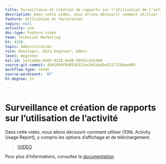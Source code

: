 ```yaml
---
title: Surveillance et création de rapports sur l’utilisation de l’activité
description: Dans cette vidéo, nous allons découvrir comment utiliser le rapport Utilisation de l’activité, y compris les options d’affichage et de téléchargement.
feature: Utilisation et facturation
topics: null
activity: use
doc-type: feature video
team: Technical Marketing
kt: 4168
topic: Administration
role: Developer, Data Engineer, Admin
level: Beginner
exl-id: 1a71ad6e-6583-4228-8a40-59501cb414b0
source-git-commit: 4b91696f840518312ec041abdbe5217178aee405
workflow-type: tm+mt
source-wordcount: '67'
ht-degree: 1%

---
```


# Surveillance et création de rapports sur l’utilisation de l’activité

Dans cette vidéo, nous allons découvrir comment utiliser [!DNL Activity Usage Report], y compris les options d’affichage et de téléchargement.

>[!VIDEO](https://video.tv.adobe.com/v/31443/?quality=12)

Pour plus d’informations, consultez la [documentation](https://docs.adobe.com/content/help/en/audience-manager/user-guide/features/administration/activity-usage-reporting.html).
